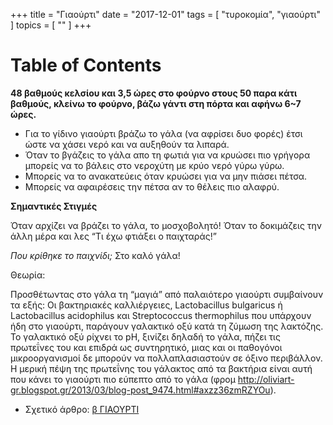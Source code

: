 +++
title = "Γιαούρτι"
date = "2017-12-01"
tags = [ "τυροκομία", "γιαούρτι" ]
topics = [ "" ]
+++


# Table of Contents



**48 βαθμούς κελσίου και 3,5 ώρες στο φούρνο στους 50 παρα κάτι βαθμούς, κλείνω το φούρνο, βάζω γάντι στη πόρτα και αφήνω 6~7 ώρες.**

-   Για το γίδινο γιαούρτι βράζω το γάλα (να αφρίσει δυο φορές) έτσι ώστε να χάσει νερό και να αυξηθούν τα λιπαρά.
-   Όταν το βγάζεις το γάλα απο τη φωτιά για να κρυώσει πιο γρήγορα μπορείς να το βάλεις στο νεροχύτη με κρύο νερό γύρω γύρω.
-   Μπορείς να το ανακατεύεις όταν κρυώσει για να μην πιάσει πέτσα.
-   Μπορείς να αφαιρέσεις την πέτσα αν το θέλεις πιο αλαφρύ.

**Σημαντικές Στιγμές**

Όταν αρχίζει να βράζει το γάλα, το μοσχοβολητό!
Όταν το δοκιμάζεις την άλλη μέρα και λες “Τι έχω φτιάξει ο παιχταράς!”

*Που κρίθηκε το παιχνίδι;* Στο καλό γάλα!

Θεωρία:

Προσθέτωντας στο γάλα τη “μαγιά” από παλαιότερο γιαούρτι συμβαίνουν τα εξής: Οι βακτηριακές καλλιέργειες, Lactobacillus bulgaricus ή  Lactobacillus acidophilus και Streptococcus thermophilus που υπάρχουν ήδη στο γιαούρτι, παράγουν γαλακτικό οξύ κατά τη ζύμωση της λακτόζης. Το γαλακτικό οξύ ρίχνει το pH, ξινίζει δηλαδή το γάλα, πήζει τις πρωτεΐνες του και επιδρά ως συντηρητικό, μιας και οι παθογόνοι μικροοργανισμοί δε μπορούν να πολλαπλασιαστούν σε όξινο περιβάλλον. Η μερική πέψη της πρωτεΐνης του γάλακτος από τα βακτήρια είναι αυτή που κάνει το γιαούρτι πιο εύπεπτο από το γάλα (φρομ <http://oliviart-gr.blogspot.gr/2013/03/blog-post_9474.html#axzz36zmRZYOu>).

-   Σχετικό άρθρο: [β ΓΙΑΟΥΡΤΙ](http://bostani.tumblr.com/post/91347447835/%CE%B3%CE%B9%CE%B1%CE%BF%CF%85%CF%81%CF%84%CE%B9-%CE%BC%CE%AD%CF%87%CF%81%CE%B9-%CF%80%CF%81%CF%8C%CF%84%CE%B5%CE%B9%CE%BD%CF%89%CF%82-%CF%84%CE%BF-%CE%B3%CE%AC%CE%BB%CE%B1-%CF%84%CE%BF-%CE%AD%CE%BA%CE%B1%CE%BD%CE%B1-%CF%80%CE%AC%CF%83%CE%B1)
